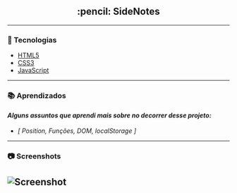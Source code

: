 
<h2 align="center">:pencil: SideNotes</h2>

---

### :rocket: Tecnologias

- [HTML5](https://developer.mozilla.org/pt-BR/docs/Web/HTML)
- [CSS3](https://developer.mozilla.org/pt-BR/docs/Web/CSS)
- [JavaScript](https://developer.mozilla.org/pt-BR/docs/Web/JavaScript)

---

### :books: Aprendizados

  *<h4>Alguns assuntos que aprendi mais sobre no decorrer desse projeto:</h4>*
* *[ Position, Funções, DOM, localStorage ]*

---

### :camera: Screenshots

![Screenshot](https://i.imgur.com/dj45BSI.png)
-

